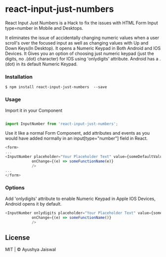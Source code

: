 # react-input-just-numbers

React Input Just Numbers is a Hack to fix the issues with HTML Form Input type=number in Mobile and Desktops.

It eliminates the issue of accidentally changing numeric values when a user scroll's over the focused input as well as changing values with Up and Down Keys(In Desktop).
It opens a Numeric Keypad in Both Android and IOS Devices.
It Gives you an option of choosing just numeric keypad (just the digits, no .(dot) character) for IOS using 'onlydigits' attribute. Android has a .(dot) in its default Numeric Keypad.

### Installation

```
$ npm install react-input-just-numbers  --save
```

### Usage

Import it in your Component

```JavaScript

import InputNumber from 'react-input-just-numbers';

```

Use it like a normal Form Component, add attributes and events as you would have added normally in an input[type="number"] field in React.

```JavaScript
<form>
...
<InputNumber placeholder="Your Placeholder Text" value={someDefaultValue}
            onChange={(e) => someFunctionName(e)}
            />
...
</form>
```

### Options

Add 'onlydigits' attribute to enable Numeric Keypad in Apple IOS Devices, Android opens it by default.

```JavaScript
<InputNumber onlydigits placeholder="Your Placeholder Text" value={someDefaultValue}
            onChange={(e) => someFunctionName()}
            />
```

## License

MIT | © Ayushya Jaiswal

